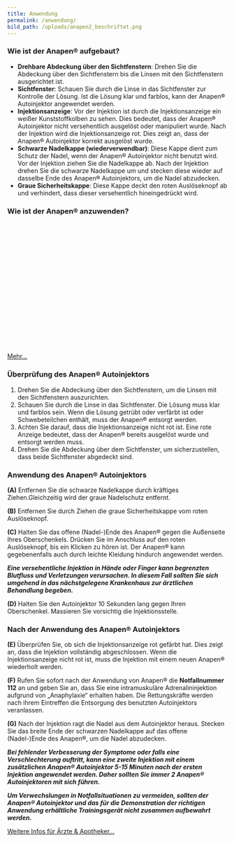 ```yaml
---
title: Anwendung
permalink: /anwendung/
bild_path: /uploads/anapen2_beschriftet.png
---
```



### Wie ist der Anapen&reg; aufgebaut?

* **Drehbare Abdeckung &uuml;ber den Sichtfenstern**: Drehen Sie die Abdeckung &uuml;ber den Sichtfenstern bis die Linsen mit den Sichtfenstern ausgerichtet ist.
* **Sichtfenster**: Schauen Sie durch die Linse in das Sichtfenster zur Kontrolle der L&ouml;sung. Ist die L&ouml;sung klar und farblos, kann der Anapen&reg; Autoinjektor angewendet werden.
* **Injektionsanzeige**: Vor der Injektion ist durch die Injektionsanzeige ein wei&szlig;er Kunststoffkolben zu sehen. Dies bedeutet, dass der Anapen&reg; Autoinjektor nicht versehentlich ausgel&ouml;st oder manipuliert wurde. Nach der Injektion wird die Injektionsanzeige rot. Dies zeigt an, dass der Anapen&reg; Autoinjektor korrekt ausgel&ouml;st wurde.
* **Schwarze Nadelkappe (wiederverwendbar)**: Diese Kappe dient zum Schutz der Nadel, wenn der Anapen&reg; Autoinjektor nicht benutzt wird. Vor der Injektion ziehen Sie die Nadelkappe ab. Nach der Injektion drehen Sie die schwarze Nadelkappe um und stecken diese wieder auf dasselbe Ende des Anapen&reg; Autoinjektors, um die Nadel abzudecken.
* **Graue Sicherheitskappe**: Diese Kappe deckt den roten Ausl&ouml;seknopf ab und verhindert, dass dieser versehentlich hineingedr&uuml;ckt wird.


### Wie ist der Anapen&reg; anzuwenden?


<script src="https://fast.wistia.com/embed/medias/yqdkao0l1r.jsonp" async></script><script src="https://fast.wistia.com/assets/external/E-v1.js" async></script><div class="wistia_responsive_padding" style="padding:56.25% 0 0 0;position:relative;"><div class="wistia_responsive_wrapper" style="height:100%;left:0;position:absolute;top:0;width:100%;"><div class="wistia_embed wistia_async_yqdkao0l1r seo=false videoFoam=true" style="height:100%;width:100%">&nbsp;</div></div></div>


[Mehr…](/uploads/patientenmerkblatt-anapen-deutsch-nach-vorgabe-bfarm-final.pdf)


### &Uuml;berpr&uuml;fung des Anapen&reg; Autoinjektors


1. Drehen Sie die Abdeckung &uuml;ber den Sichtfenstern, um die Linsen mit den Sichtfenstern auszurichten.
2. Schauen Sie durch die Linse in das Sichtfenster. Die L&ouml;sung muss klar und farblos sein. Wenn die L&ouml;sung getr&uuml;bt oder verf&auml;rbt ist oder Schwebeteilchen enth&auml;lt, muss der Anapen&reg; entsorgt werden.
3. Achten Sie darauf, dass die Injektionsanzeige nicht rot ist. Eine rote Anzeige bedeutet, dass der Anapen&reg; bereits ausgel&ouml;st wurde und entsorgt werden muss.
4. <div>Drehen Sie die Abdeckung &uuml;ber dem Sichtfenster, um sicherzustellen, dass beide Sichtfenster abgedeckt sind.</div>

### Anwendung des Anapen&reg; Autoinjektors

**(A)** Entfernen Sie die schwarze Nadelkappe durch kr&auml;ftiges Ziehen.Gleichzeitig wird der graue Nadelschutz entfernt.

**(B)** Entfernen Sie durch Ziehen die graue Sicherheitskappe vom roten Ausl&ouml;seknopf.

**(C)** Halten Sie das offene (Nadel-)Ende des Anapen&reg; gegen die Au&szlig;enseite Ihres Oberschenkels. Dr&uuml;cken Sie im Anschluss auf den roten Ausl&ouml;seknopf, bis ein Klicken zu h&ouml;ren ist. Der Anapen&reg; kann gegebenenfalls auch durch leichte Kleidung hindurch angewendet werden.

***Eine versehentliche Injektion in H&auml;nde oder Finger kann begrenzten Blutfluss und Verletzungen verursachen. In diesem Fall sollten Sie sich umgehend in das n&auml;chstgelegene Krankenhaus zur &auml;rztlichen Behandlung begeben.***

**(D)** Halten Sie den Autoinjektor 10 Sekunden lang gegen Ihren Oberschenkel. Massieren Sie vorsichtig die Injektionsstelle.

### Nach der Anwendung des Anapen&reg; Autoinjektors

**(E)&nbsp;**&Uuml;berpr&uuml;fen Sie, ob sich die Injektionsanzeige rot gef&auml;rbt hat. Dies zeigt an, dass die Injektion vollst&auml;ndig abgeschlossen. Wenn die Injektionsanzeige nicht rot ist, muss die Injektion mit einem neuen Anapen&reg; wiederholt werden.

**(F)** Rufen Sie sofort nach der Anwendung von Anapen&reg; die **Notfallnummer 112** an und geben Sie an, dass Sie eine intramuskul&auml;re Adrenalininjektion aufgrund von „Anaphylaxie“ erhalten haben. Die Rettungskr&auml;fte werden nach ihrem Eintreffen die Entsorgung des benutzten Autoinjektors veranlassen.

**(G)** Nach der Injektion ragt die Nadel aus dem Autoinjektor heraus. Stecken Sie das breite Ende der schwarzen Nadelkappe auf das offene (Nadel-)Ende des Anapen&reg;, um die Nadel abzudecken.

***Bei fehlender Verbesserung der Symptome oder falls eine Verschlechterung auftritt, kann eine zweite Injektion mit einem zus&auml;tzlichen Anapen&reg; Autoinjektor 5-15 Minuten nach der ersten Injektion angewendet werden. Daher sollten Sie immer 2 Anapen&reg; Autoinjektoren mit sich f&uuml;hren.***

***Um Verwechslungen in Notfallsituationen zu vermeiden, sollten der Anapen&reg; Autoinjektor und das f&uuml;r die Demonstration der richtigen Anwendung erh&auml;ltliche Trainingsger&auml;t nicht zusammen aufbewahrt werden.***



[Weitere Infos f&uuml;r &Auml;rzte & Apotheker…](/intern)
